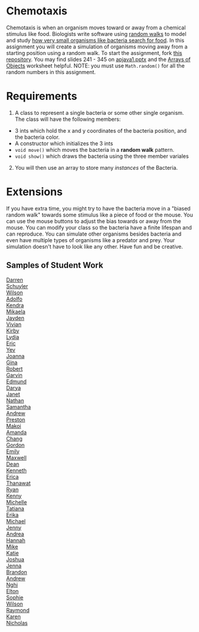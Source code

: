 Chemotaxis
==========
Chemotaxis is when an organism moves toward or away from a chemical stimulus like food. Biologists write software using [random walks](http://www.mit.edu/~kardar/teaching/projects/chemotaxis(AndreaSchmidt)/random.htm) to model and study [how very small organisms like bacteria search for food](http://www.mit.edu/~kardar/teaching/projects/chemotaxis(AndreaSchmidt)/). In this assignment you will create a simulation of organisms moving away from a starting position using a random walk. To start the assignment, fork [this repository](https://github.com/APCSLowell/Chemotaxis). You may find slides 241 - 345 on <a href="https://drive.google.com/open?id=0Bz2ZkT6qWPYTVkF4Q19aZ3dfdk0">apjava1.pptx</a> and the <a href="https://drive.google.com/file/d/0Bz2ZkT6qWPYTZ1FCOTZrWS1pb3M/view?usp=sharing">Arrays of Objects</a> worksheet helpful. NOTE: you must use `Math.random()` for all the random numbers in this assignment. 

Requirements
============
1. A class to represent a single bacteria or some other single organism. The class will have the following members:
  - 3 ints which hold the x and y coordinates of the bacteria position, and the bacteria color.
  - A constructor which initializes the 3 ints
  - `void move()` which moves the bacteria in a **random walk** pattern.
  - `void show()` which draws the bacteria using the three member variales 
2. You will then use an array to store many *instances* of the Bacteria. 
   
Extensions
==========

If you have extra time, you might try to have the bacteria move in a "biased random walk" towards some stimulus like a piece of food or the mouse. You can use the mouse buttons to adjust the bias towards or away from the mouse. You can modify your class so the bacteria have a finite lifespan and can reproduce. You can simulate other organisms besides bacteria and even have multiple types of organisms like a predator and prey. Your simulation doesn't have to look like any other. Have fun and be creative.

Samples of Student Work
-----------------------
[Darren](https://dawong15.github.io/Chemotaxis/)   
[Schuyler](https://skschur1.github.io/Chemotaxis/)   
[Wilson](https://wichen3.github.io/Chemotaxis/)   
[Adolfo](https://wolfie765.github.io/Chemotaxis/)   
[Kendra](https://pastalover45.github.io/Chemotaxis/)   
[Mikaela](https://mikamarciales.github.io/Chemotaxis/)   
[Jayden](https://jaydenlee1229.github.io/Chemotaxis/)   
[Vivian](https://viviaann.github.io/Chemotaxis/)  
[Kirby](https://krbyktl.github.io/Chemotaxis/)   
[Lydia](https://aqua28.github.io/Chemotaxis/)   
[Eric](https://jellybeanmill.github.io/Chemotaxis/)   
[Yev](https://yevgeniybarkalov.github.io/Chemotaxis/)   
[Joanna](https://j0annalu.github.io/Chemotaxis/)   
[Gina](https://gimontarano.github.io/Chemotaxis/)   
[Robert](https://rshi159.github.io/Chemotaxis/)  
[Garvin](https://garvingit.github.io/Chemotaxis/)   
[Edmund](https://edmundmah79.github.io/Chemotaxis/)   
[Darya](https://darya-ver.github.io/Chemotaxis/)   
[Janet](https://birded.github.io/Chemotaxis/)   
[Nathan](https://nathansng.github.io/Chemotaxis/)   
[Samantha](https://sammirustia.github.io/Chemotaxis/)   
[Andrew](https://ansue1234.github.io/Chemotaxis/)   
[Preston](https://prestonttt.github.io/Chemotaxis/)   
[Makoi](https://magacula1.github.io/Chemotaxis/)   
[Amanda](https://amkallenbach.github.io/Chemotaxis/)   
[Chang](https://cnk113.github.io/Chemotaxis/)   
[Gordon](https://gordonkong.github.io/Chemotaxis/)  
[Emily](https://emilyhasramen.github.io/Chemotaxis/)   
[Maxwell](https://12maxwellho.github.io/Chemotaxis/)   
[Dean](https://deanhuynh.github.io/Chemotaxis/)   
[Kenneth](https://kenpaso.github.io/Chemotaxis/)   
[Erica](https://ericamalia.github.io/Chemotaxis/)   
[Thanawat](https://thiskappaisgrey.github.io/Chemotaxis/index.html)   
[Ryan](https://avath.github.io/Chemotaxis/)   
[Kenny](https://kennyyu168.github.io/Chemotaxis/)   
[Michelle](https://michellec1998.github.io/Chemotaxis/)   
[Tatiana](https://sonotatiana.github.io/Chemotaxis/)   
[Erika](https://ekwkk.github.io/Chemotaxis/)   
[Michael](https://mipsim.github.io/Chemotaxis/)   
[Jenny](https://jexin.github.io/Chemotaxis/)   
[Andrea](https://chenandrea29.github.io/Chemotaxis/)   
[Hannah](https://hadecastro.github.io/Chemotaxis/)   
[Mike](https://mimonokandilos.github.io/Chemotaxis/)  
[Katie](https://kachow4.github.io/Chemotaxis/)   
[Joshua](https://joshualchan.github.io/Chemotaxis/)   
[Jenna](https://jennaralll.github.io/Chemotaxis/)   
[Brandon](https://brlou-apcs.github.io/Chemotaxis/)   
[Andrew](https://andrewmai123.github.io/Chemotaxis/)   
[Nghi](https://nagirokudo.github.io/Chemotaxis/)   
[Elton](https://elel123.github.io/Chemotaxis/)   
[Sophie](https://sohuang.github.io/Chemotaxis/)   
[Wilson](https://wilsonh415.github.io/Chemotaxis/)   
[Raymond](https://ngoraymond.github.io/Chemotaxis/)   
[Karen](https://sonokjw.github.io/Chemotaxis/)   
[Nicholas](https://niguan.github.io/Chemotaxis/)   
 
